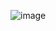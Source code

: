 ![image](https://user-images.githubusercontent.com/69432108/194752790-8f0b0f04-af60-48e3-b836-355f6b2811b4.png)
